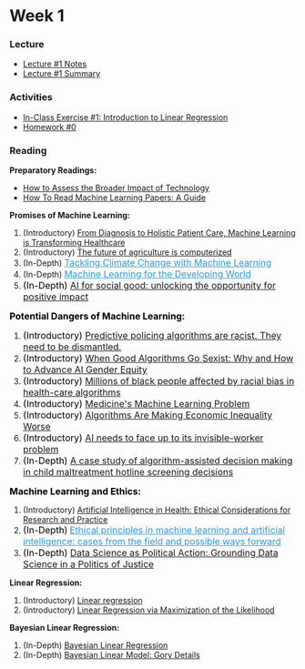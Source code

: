 # Week 1

### Lecture
- [Lecture #1 Notes](./Lectures/lecture_1_notes.ipynb)
- [Lecture #1 Summary](./Summary/lecture_1_summary_slides.ipynb)

### Activities
- [In-Class Exercise #1: Introduction to Linear Regression](https://deepnote.com/project/AM207Fall202101linearregression-aYM1a9NMQROUArhBIHjlNw/%2FIn-Class%20Exercises%2F01_linear_regression.ipynb)
- [Homework #0](./HW/AM207_HW0.ipynb)

### Reading
**Preparatory Readings:**
 - [How to Assess the Broader Impact of Technology](https://docs.google.com/presentation/d/1VjzdaCHrzH_3XCTEqoTzTw-8kk5G_spM093JjEN6jOU/edit?usp=sharing)
 - [How To Read Machine Learning Papers: A Guide](https://docs.google.com/document/d/1MPEOSairUkktoZmX1N8zcIaENjyirt-JgRfSD-HBymk/edit?usp=sharing)

<p><strong>Promises of Machine Learning:</strong></p>
<ol>
    <li>(Introductory) <a class="inline_disabled" href="https://www.wired.com/wiredinsider/2019/10/from-diagnosis-to-holistic-patient-care-machine-learning-is-transforming-healthcare/" target="_blank" rel="noopener">From Diagnosis to Holistic Patient Care, Machine Learning is Transforming Healthcare</a></li>
    <li>(Introductory) <a class="inline_disabled" href="https://news.mit.edu/2019/algorithm-growing-agriculture-0403" target="_blank" rel="noopener">The future of agriculture is computerized</a></li>
    <li>(In-Depth)&nbsp;<span style="color: #3598db;"><a class="inline_disabled" style="color: #3598db;" href="https://arxiv.org/pdf/1906.05433.pdf" target="_blank" rel="noopener"><span style="font-family: inherit; font-size: 1rem;">Tackling Climate Change with Machine Learning</span></a></span></li>
    <li>(In-Depth)&nbsp;<span style="color: #3598db;"><a class="inline_disabled" style="color: #3598db;" href="https://www.ri.cmu.edu/wp-content/uploads/2020/05/3210548.pdf" target="_blank" rel="noopener"><span style="font-family: inherit; font-size: 1rem;">Machine Learning for the Developing World</span></a></span></li>
    <li><span style="color: #3598db;"><span style="font-family: inherit; font-size: 1rem;"><span style="color: #000000;">(In-Depth)</span> <a class="inline_disabled" href="https://www.nature.com/articles/s41467-020-15871-z" target="_blank" rel="noopener">AI for social good: unlocking the opportunity for positive impact</a></span></span></li>
</ol>
<p><strong><span style="color: #000000;"><span style="font-family: inherit; font-size: 1rem;">Potential Dangers of Machine Learning:</span></span></strong></p>
<ol>
    <li><span style="color: #3598db;"><span style="font-family: inherit; font-size: 1rem;"><span style="color: #000000;">(Introductory) <a class="inline_disabled" href="https://www.technologyreview.com/2020/07/17/1005396/predictive-policing-algorithms-racist-dismantled-machine-learning-bias-criminal-justice/" target="_blank" rel="noopener">Predictive policing algorithms are racist. They need to be dismantled.</a></span></span></span></li>
    <li><span style="color: #3598db;"><span style="font-family: inherit; font-size: 1rem;"><span style="color: #000000;">(Introductory) <a class="inline_disabled" href="https://ssir.org/articles/entry/when_good_algorithms_go_sexist_why_and_how_to_advance_ai_gender_equity" target="_blank" rel="noopener">When Good Algorithms Go Sexist: Why and How to Advance AI Gender Equity</a></span></span></span></li>
    <li><span style="color: #3598db;"><span style="font-family: inherit; font-size: 1rem;"><span style="color: #000000;">(Introductory) <a class="inline_disabled" href="https://www.nature.com/articles/d41586-019-03228-6" target="_blank" rel="noopener">Millions of black people affected by racial bias in health-care algorithms</a></span></span></span></li>
    <li><span style="color: #3598db;"><span style="font-family: inherit; font-size: 1rem;"><span style="color: #000000;">(Introductory) <a class="inline_disabled" href="https://bostonreview.net/science-nature/rachel-thomas-medicines-machine-learning-problem" target="_blank" rel="noopener">Medicine's Machine Learning Problem</a></span></span></span></li>
    <li><span style="color: #3598db;"><span style="font-family: inherit; font-size: 1rem;"><span style="color: #000000;">(Introductory) <a class="inline_disabled" href="https://hbr.org/2020/10/algorithms-are-making-economic-inequality-worse" target="_blank" rel="noopener">Algorithms Are Making Economic Inequality Worse</a></span></span></span></li>
    <li><span style="color: #3598db;"><span style="font-family: inherit; font-size: 1rem;"><span style="color: #000000;">(Introductory) <a class="inline_disabled" href="https://www.technologyreview.com/2020/12/11/1014081/ai-machine-learning-crowd-gig-worker-problem-amazon-mechanical-turk/" target="_blank" rel="noopener">AI needs to face up to its invisible-worker problem</a></span></span></span></li>
    <li><span style="color: #3598db;"><span style="font-family: inherit; font-size: 1rem;"><span style="color: #000000;">(In-Depth) <a class="inline_disabled" href="https://proceedings.mlr.press/v81/chouldechova18a/chouldechova18a.pdf" target="_blank" rel="noopener">A case study of algorithm-assisted decision making in child maltreatment hotline screening decisions</a></span></span></span></li>
</ol>
<p><strong><span style="color: #000000;"><span style="font-family: inherit; font-size: 1rem;">Machine Learning and Ethics:</span></span></strong></p>
<ol>
    <li>(Introductory) <a class="inline_disabled" href="https://www.himss.org/resources/artificial-intelligence-health-ethical-considerations-research-and-practice" target="_blank" rel="noopener">Artificial Intelligence in Health: Ethical Considerations for Research and Practice</a></li>
    <li><span style="color: #000000;"><span style="font-family: inherit; font-size: 1rem;">(In-Depth)</span></span><strong><span style="color: #000000;"><span style="font-family: inherit; font-size: 1rem;"> </span></span></strong><span style="color: #3598db;"><a class="inline_disabled" style="color: #3598db;" href="https://www.nature.com/articles/s41599-020-0501-9" target="_blank" rel="noopener"><span style="font-family: inherit; font-size: 1rem;">Ethical principles in machine learning and artificial intelligence: cases from the field and possible ways forward</span></a></span></li>
    <li><span style="color: #3598db;"><span style="font-family: inherit; font-size: 1rem;"><span style="color: #000000;">(In-Depth)</span> <a class="inline_disabled" href="https://arxiv.org/pdf/1811.03435.pdf" target="_blank" rel="noopener">Data Science as Political Action: Grounding Data Science in a Politics of Justice</a></span></span></li>
</ol>
<p><strong>Linear Regression:</strong></p>
<ol>
    <li>(Introductory) <a href="http://www.cs.toronto.edu/~rgrosse/courses/csc321_2017/readings/L02%20Linear%20Regression.pdf">Linear regression</a></li>
    <li>(Introductory) <a href="https://www.cs.princeton.edu/courses/archive/fall18/cos324/files/mle-regression.pdf">Linear Regression via Maximization of the Likelihood</a></li>
</ol>
<p><strong>Bayesian Linear Regression:</strong></p>
<ol>
    <li>(In-Depth) <a href="https://brunaw.com/phd/bayes-regression/report.pdf">Bayesian Linear Regression</a></li>
    <li>(In-Depth) <a href="http://www.biostat.umn.edu/~ph7440/pubh7440/BayesianLinearModelGoryDetails.pdf">Bayesian Linear Model: Gory Details</a></li>
</ol>
